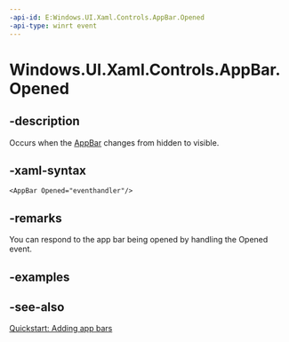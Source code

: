 ```yaml
---
-api-id: E:Windows.UI.Xaml.Controls.AppBar.Opened
-api-type: winrt event
---
```


<!-- Event syntax
public event Windows.Foundation.EventHandler Opened<object>
-->

# Windows.UI.Xaml.Controls.AppBar.Opened

## -description
Occurs when the [AppBar](appbar.md) changes from hidden to visible.



## -xaml-syntax
```xaml
<AppBar Opened="eventhandler"/>
```


## -remarks
You can respond to the app bar being opened by handling the Opened event.

## -examples

## -see-also
[Quickstart: Adding app bars](/previous-versions/windows/apps/hh781232(v=win.10))
